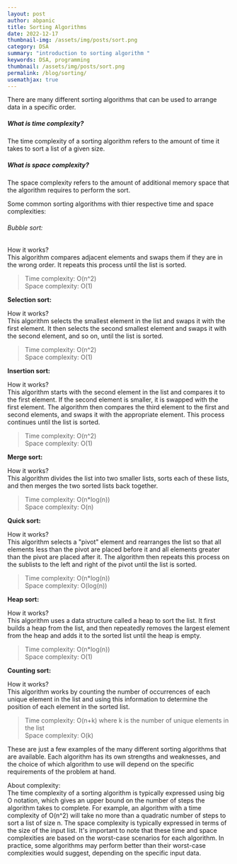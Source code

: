 ```yaml
---
layout: post
author: abpanic
title: Sorting Algorithms
date: 2022-12-17
thumbnail-img: /assets/img/posts/sort.png
category: DSA
summary: "introduction to sorting algorithm "
keywords: DSA, programming
thumbnail: /assets/img/posts/sort.png
permalink: /blog/sorting/
usemathjax: true
---
```

There are many different sorting algorithms that can be used to arrange data in a specific order.

##### What is time complexity?

The time complexity of a sorting algorithm refers to the amount of time it takes to sort a list of a given size.

##### What is space complexity?

The space complexity refers to the amount of additional memory space that the algorithm requires to perform the sort.

Some common sorting algorithms with thier respective time and space complexities:

###### Bubble sort:

How it works?\
This algorithm compares adjacent elements and swaps them if they are in the wrong order.
It repeats this process until the list is sorted.

> Time complexity: O(n^2)\
> Space complexity: O(1)

**Selection sort:**

How it works?\
This algorithm selects the smallest element in the list and swaps it with the first element.
It then selects the second smallest element and swaps it with the second element, and so on, until the list is sorted.

> Time complexity: O(n^2)\
> Space complexity: O(1)

**Insertion sort:**

How it works?\
This algorithm starts with the second element in the list and compares it to the first element.
If the second element is smaller, it is swapped with the first element. The algorithm then compares the third element to the first and second elements, and swaps it with the appropriate element. This process continues until the list is sorted.

> Time complexity: O(n^2)\
> Space complexity: O(1)

**Merge sort:**

How it works?\
This algorithm divides the list into two smaller lists, sorts each of these lists, and then merges the two sorted lists back together.

> Time complexity: O(n*log(n))\
> Space complexity: O(n)

**Quick sort:**

How it works?\
This algorithm selects a "pivot" element and rearranges the list so that all elements less than the pivot are placed before it and all elements greater than the pivot are placed after it.
The algorithm then repeats this process on the sublists to the left and right of the pivot until the list is sorted.

> Time complexity: O(n*log(n))\
> Space complexity: O(log(n))

**Heap sort:**

How it works?\
This algorithm uses a data structure called a heap to sort the list.
It first builds a heap from the list, and then repeatedly removes the largest element from the heap and adds it to the sorted list until the heap is empty.

> Time complexity: O(n*log(n))\
> Space complexity: O(1)

**Counting sort:**

How it works?\
This algorithm works by counting the number of occurrences of each unique element in the list and using this information to determine the position of each element in the sorted list.

> Time complexity: O(n+k) where k is the number of unique elements in the list\
> Space complexity: O(k)

These are just a few examples of the many different sorting algorithms that are available. Each algorithm has its own strengths and weaknesses, and the choice of which algorithm to use will depend on the specific requirements of the problem at hand.  

About complexity:\
The time complexity of a sorting algorithm is typically expressed using big O notation, which gives an upper bound on the number of steps the algorithm takes to complete. For example, an algorithm with a time complexity of O(n^2) will take no more than a quadratic number of steps to sort a list of size n. The space complexity is typically expressed in terms of the size of the input list.
It's important to note that these time and space complexities are based on the worst-case scenarios for each algorithm. In practice, some algorithms may perform better than their worst-case complexities would suggest, depending on the specific input data.